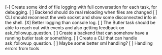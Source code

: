 [-] Create some kind of file logging with full conversation for each task, for debugging. <!-- Utility created in backend/src/utils/logger.ts. Next step: Integration. -->
[ ] Backend should do real reloading when files are changed
[ ] CLI should reconnect the web socket and show some disconnected info in the shell.
[X] Better logging than console log.
[ ] The Butler task should be able to reach out with events and also getting feedback on ask_followup_question.
[ ] Create a backend that can somehow have a running butler task or something.
[ ] Create a CLI that can handle ask_followup_question.
[ ] Maybe some better xml handling?
[ ] Handling errors from tools